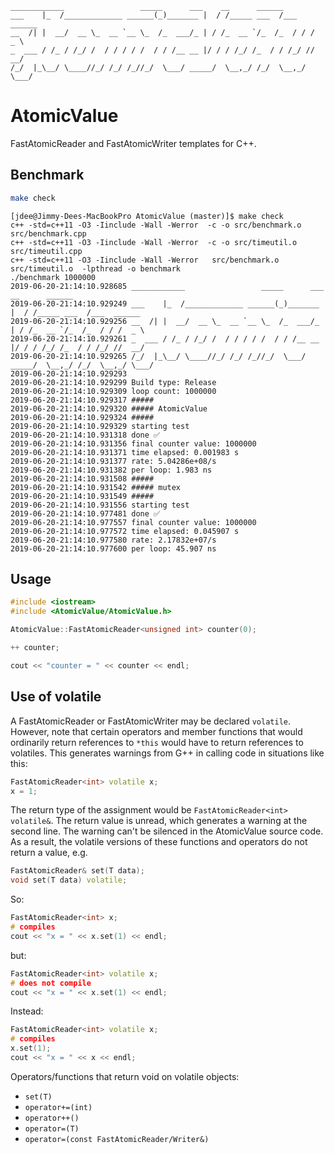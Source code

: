```
____________                 _____      ___    __      ______
___    |_  /_____________ ______(_)_______ |  / /_____ ___  /___  ______
__  /| |  __/  __ \_  __ `__ \_  /_  ___/_ | / /_  __ `/_  /_  / / /  _ \
_  ___ / /_ / /_/ /  / / / / /  / / /__ __ |/ / / /_/ /_  / / /_/ //  __/
/_/  |_\__/ \____//_/ /_/ /_//_/  \___/ _____/  \__,_/ /_/  \__,_/ \___/
```

# AtomicValue

FastAtomicReader and FastAtomicWriter templates for C++.

## Benchmark

```bash
make check
```

```
[jdee@Jimmy-Dees-MacBookPro AtomicValue (master)]$ make check
c++ -std=c++11 -O3 -Iinclude -Wall -Werror  -c -o src/benchmark.o src/benchmark.cpp
c++ -std=c++11 -O3 -Iinclude -Wall -Werror  -c -o src/timeutil.o src/timeutil.cpp
c++ -std=c++11 -O3 -Iinclude -Wall -Werror   src/benchmark.o src/timeutil.o  -lpthread -o benchmark
./benchmark 1000000
2019-06-20-21:14:10.928685 ____________                 _____      ___    __      ______
2019-06-20-21:14:10.929249 ___    |_  /_____________ ______(_)_______ |  / /_____ ___  /___  ______
2019-06-20-21:14:10.929256 __  /| |  __/  __ \_  __ `__ \_  /_  ___/_ | / /_  __ `/_  /_  / / /  _ \
2019-06-20-21:14:10.929261 _  ___ / /_ / /_/ /  / / / / /  / / /__ __ |/ / / /_/ /_  / / /_/ //  __/
2019-06-20-21:14:10.929265 /_/  |_\__/ \____//_/ /_/ /_//_/  \___/ _____/  \__,_/ /_/  \__,_/ \___/
2019-06-20-21:14:10.929293
2019-06-20-21:14:10.929299 Build type: Release
2019-06-20-21:14:10.929309 loop count: 1000000
2019-06-20-21:14:10.929317 #####
2019-06-20-21:14:10.929320 ##### AtomicValue
2019-06-20-21:14:10.929324 #####
2019-06-20-21:14:10.929329 starting test
2019-06-20-21:14:10.931318 done ✅
2019-06-20-21:14:10.931356 final counter value: 1000000
2019-06-20-21:14:10.931371 time elapsed: 0.001983 s
2019-06-20-21:14:10.931377 rate: 5.04286e+08/s
2019-06-20-21:14:10.931382 per loop: 1.983 ns
2019-06-20-21:14:10.931508 #####
2019-06-20-21:14:10.931542 ##### mutex
2019-06-20-21:14:10.931549 #####
2019-06-20-21:14:10.931556 starting test
2019-06-20-21:14:10.977481 done ✅
2019-06-20-21:14:10.977557 final counter value: 1000000
2019-06-20-21:14:10.977572 time elapsed: 0.045907 s
2019-06-20-21:14:10.977580 rate: 2.17832e+07/s
2019-06-20-21:14:10.977600 per loop: 45.907 ns
```

## Usage

```cpp
#include <iostream>
#include <AtomicValue/AtomicValue.h>

AtomicValue::FastAtomicReader<unsigned int> counter(0);

++ counter;

cout << "counter = " << counter << endl;

```

## Use of volatile

A FastAtomicReader or FastAtomicWriter may be declared `volatile`. However, note
that certain operators and member functions that would ordinarily return
references to `*this` would have to return references to volatiles. This
generates warnings from G++ in calling code in situations like this:

```cpp
FastAtomicReader<int> volatile x;
x = 1;
```

The return type of the assignment would be `FastAtomicReader<int> volatile&`.
The return value is unread, which generates a warning at the second line. The
warning can't be silenced in the AtomicValue source code. As a result, the
volatile versions of these functions and operators do not return a value, e.g.

```cpp
FastAtomicReader& set(T data);
void set(T data) volatile;
```

So:

```cpp
FastAtomicReader<int> x;
# compiles
cout << "x = " << x.set(1) << endl;
```

but:

```cpp
FastAtomicReader<int> volatile x;
# does not compile
cout << "x = " << x.set(1) << endl;
```

Instead:

```cpp
FastAtomicReader<int> volatile x;
# compiles
x.set(1);
cout << "x = " << x << endl;
```

Operators/functions that return void on volatile objects:

- `set(T)`
- `operator+=(int)`
- `operator++()`
- `operator=(T)`
- `operator=(const FastAtomicReader/Writer&)`
